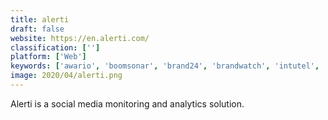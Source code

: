```yaml
---
title: alerti
draft: false 
website: https://en.alerti.com/
classification: ['']
platform: ['Web']
keywords: ['awario', 'boomsonar', 'brand24', 'brandwatch', 'intutel', 'mediatoolkit', 'meltwater', 'nuvi', 'notify', 'radarly_by_linkfluence', 'tagboard', 'zenbu', 'mention']
image: 2020/04/alerti.png
---
```

Alerti is a social media monitoring and analytics solution.